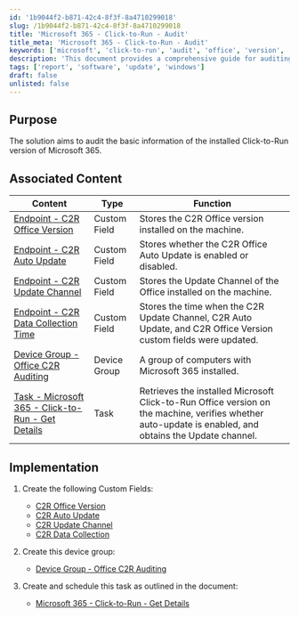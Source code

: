 ```yaml
---
id: '1b9044f2-b871-42c4-8f3f-8a4710299018'
slug: /1b9044f2-b871-42c4-8f3f-8a4710299018
title: 'Microsoft 365 - Click-to-Run - Audit'
title_meta: 'Microsoft 365 - Click-to-Run - Audit'
keywords: ['microsoft', 'click-to-run', 'audit', 'office', 'version', 'update', 'channel', 'auto-update']
description: 'This document provides a comprehensive guide for auditing the Click-to-Run version of Microsoft 365, including the creation of custom fields, device groups, and scheduled tasks to gather essential information about the installed Office version and its update settings.'
tags: ['report', 'software', 'update', 'windows']
draft: false
unlisted: false
---
```


## Purpose

The solution aims to audit the basic information of the installed Click-to-Run version of Microsoft 365.

## Associated Content

| Content                                                                                     | Type          | Function                                                                                                      |
|---------------------------------------------------------------------------------------------|---------------|--------------------------------------------------------------------------------------------------------------|
| [Endpoint - C2R Office Version](/docs/9229f1df-c80a-4333-8184-2c54954b4996)           | Custom Field  | Stores the C2R Office version installed on the machine.                                                    |
| [Endpoint - C2R Auto Update](/docs/3fbd3eec-1a64-44d4-a812-fc2ac0e359e0)             | Custom Field  | Stores whether the C2R Office Auto Update is enabled or disabled.                                          |
| [Endpoint - C2R Update Channel](/docs/371c0aa5-4230-4952-b341-f5c58b0b46ad)          | Custom Field  | Stores the Update Channel of the Office installed on the machine.                                          |
| [Endpoint - C2R Data Collection Time](/docs/d6a8abaa-dc34-4f49-8bf6-2bffe1ac40d0)    | Custom Field  | Stores the time when the C2R Update Channel, C2R Auto Update, and C2R Office Version custom fields were updated. |
| [Device Group - Office C2R Auditing](/docs/4611eb6b-e00e-4e38-9935-531f71852e8c)     | Device Group  | A group of computers with Microsoft 365 installed.                                                         |
| [Task - Microsoft 365 - Click-to-Run - Get Details](/docs/f5099dd5-8e47-468f-a623-a245c342eb19) | Task          | Retrieves the installed Microsoft Click-to-Run Office version on the machine, verifies whether auto-update is enabled, and obtains the Update channel. |

## Implementation

1. Create the following Custom Fields:
   - [C2R Office Version](/docs/9229f1df-c80a-4333-8184-2c54954b4996)
   - [C2R Auto Update](/docs/3fbd3eec-1a64-44d4-a812-fc2ac0e359e0)
   - [C2R Update Channel](/docs/371c0aa5-4230-4952-b341-f5c58b0b46ad)
   - [C2R Data Collection](/docs/d6a8abaa-dc34-4f49-8bf6-2bffe1ac40d0)

2. Create this device group:
   - [Device Group - Office C2R Auditing](/docs/4611eb6b-e00e-4e38-9935-531f71852e8c)

3. Create and schedule this task as outlined in the document:
   - [Microsoft 365 - Click-to-Run - Get Details](/docs/f5099dd5-8e47-468f-a623-a245c342eb19)



